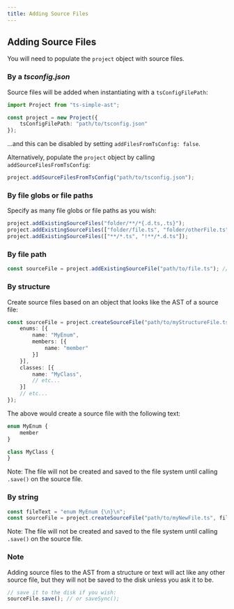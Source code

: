 ```yaml
---
title: Adding Source Files
---
```


## Adding Source Files

You will need to populate the `project` object with source files.

### By a *tsconfig.json*

Source files will be added when instantiating with a `tsConfigFilePath`:

```ts
import Project from "ts-simple-ast";

const project = new Project({
    tsConfigFilePath: "path/to/tsconfig.json"
});
```

...and this can be disabled by setting `addFilesFromTsConfig: false`.

Alternatively, populate the `project` object by calling `addSourceFilesFromTsConfig`:

```ts
project.addSourceFilesFromTsConfig("path/to/tsconfig.json");
```

### By file globs or file paths

Specify as many file globs or file paths as you wish:

```ts
project.addExistingSourceFiles("folder/**/*{.d.ts,.ts}");
project.addExistingSourceFiles(["folder/file.ts", "folder/otherFile.ts"]);
project.addExistingSourceFiles(["**/*.ts", "!**/*.d.ts"]);
```

### By file path

```ts
const sourceFile = project.addExistingSourceFile("path/to/file.ts"); // or addSourceFileIfExists
```

### By structure

Create source files based on an object that looks like the AST of a source file:

```ts
const sourceFile = project.createSourceFile("path/to/myStructureFile.ts", {
    enums: [{
        name: "MyEnum",
        members: [{
            name: "member"
        }]
    }],
    classes: [{
        name: "MyClass",
        // etc...
    }]
    // etc...
});
```

The above would create a source file with the following text:

```ts
enum MyEnum {
    member
}

class MyClass {
}
```

Note: The file will not be created and saved to the file system until calling `.save()` on the source file.

### By string

```ts
const fileText = "enum MyEnum {\n}\n";
const sourceFile = project.createSourceFile("path/to/myNewFile.ts", fileText);
```

Note: The file will not be created and saved to the file system until calling `.save()` on the source file.

### Note

Adding source files to the AST from a structure or text will act like any other source file, but they will not be saved to the disk unless you ask it to be.

```ts
// save it to the disk if you wish:
sourceFile.save(); // or saveSync();
```
